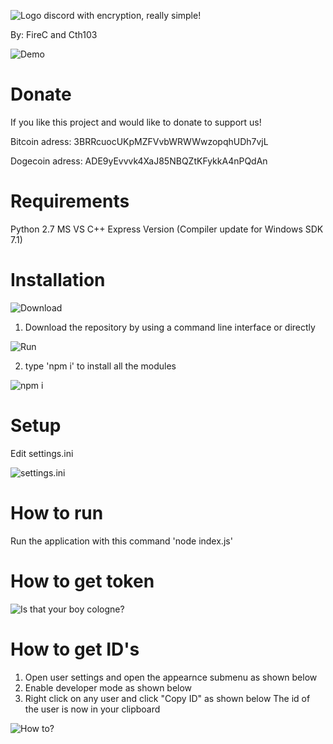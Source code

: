 ![Logo](http://i.imgur.com/1n12yaE.png)
discord with encryption, really simple!

By: FireC and Cth103

![Demo](http://i.imgur.com/AKflgLt.gif)

# Donate
If you like this project and would like to donate to support us! 

Bitcoin adress: 3BRRcuocUKpMZFVvbWRWWwzopqhUDh7vjL 

Dogecoin adress: ADE9yEvvvk4XaJ85NBQZtKFykkA4nPQdAn

# Requirements
Python 2.7
MS VS C++ Express Version (Compiler update for Windows SDK 7.1)


# Installation
![Download](http://i.imgur.com/btDHHM8.gif) 
1. Download the repository by using a command line interface or directly 

![Run](http://i.imgur.com/0UES3XC.png)

2. type 'npm i' to install all the modules 

![npm i](http://i.imgur.com/1QztdnP.png)

# Setup
Edit settings.ini

![settings.ini](http://i.imgur.com/3MNh10n.gif)

# How to run
Run the application with this command 'node index.js'

# How to get token

![Is that your boy cologne?](http://i.imgur.com/cD1xPJH.gif)

# How to get ID's
1. Open user settings and open the appearnce submenu as shown below
2. Enable developer mode as shown below
3. Right click on any user and click "Copy ID" as shown below
The id of the user is now in your clipboard

![How to?](http://i.imgur.com/f5Tyqt9.gif)

